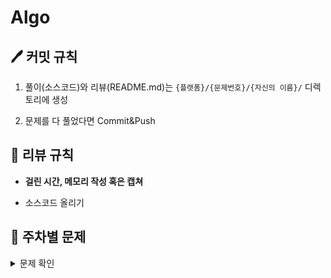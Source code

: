 # Algo
## 🖊 커밋 규칙
1. 풀이(소스코드)와 리뷰(README.md)는 `{플랫폼}/{문제번호}/{자신의 이름}/` 디렉토리에 생성

2. 문제를 다 풀었다면 Commit&Push

## 📌 리뷰 규칙
- **걸린 시간, 메모리 작성 혹은 캡쳐**

- 소스코드 올리기

## 📝 주차별 문제
<details><summary>문제 확인</summary>

|주차|1|2|
|:---:|:---:|:---:|
|**1주차**<br> (02.09 ~ 02.15)|[파일명 정렬](https://school.programmers.co.kr/learn/courses/30/lessons/17686)|[프렌즈4블록](https://school.programmers.co.kr/learn/courses/30/lessons/17679)||
|**2주차**<br> (02.16 ~ 02.22)|[2 x n 타일링](https://school.programmers.co.kr/learn/courses/30/lessons/12900)|[N진수 게임](https://school.programmers.co.kr/learn/courses/30/lessons/17687)||
|**3주차**<br> (02.23 ~ 03.01)|[줄 서는 방법](https://school.programmers.co.kr/learn/courses/30/lessons/12936)|[괄호 변환](https://school.programmers.co.kr/learn/courses/30/lessons/60058)||
